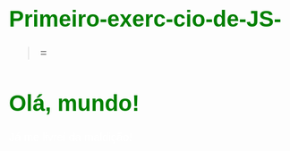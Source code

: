 # Primeiro-exerc-cio-de-JS-
>=        <!DOCTYPE html>
<html lang="pt-br">
  <head>
    <title>Meu Primeiro Programa</title>
    <meta charset="utf-8">
    <style>
      body {
        >background-color:#F44E3F;
        color: white;
        font: normal 15pt Arial;
      }
        h1 { 
          color: green;
      }
    </style>
  </head>
  <body>
    <h1>Olá, mundo!</h1>
    <p>Já me livrei da maldição!</p>
    <script>
      window.alert('minha primeira menssagem')
      window.confirm('tudo bom?');
      window.prompt('Qual é seu nome?');
    </script>
  </body>
</html>
